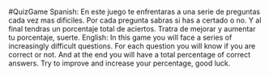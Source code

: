 #QuizGame
Spanish:
En este juego te enfrentaras a una serie de preguntas cada vez mas dificiles. Por cada pregunta sabras si has a certado o no. Y al final tendras un porcentaje total de aciertos. Tratra de mejorar y aumentar tu porcentaje, suerte.
English:
In this game you will face a series of increasingly difficult questions. For each question you will know if you are correct or not. And at the end you will have a total percentage of correct answers. Try to improve and increase your percentage, good luck.
